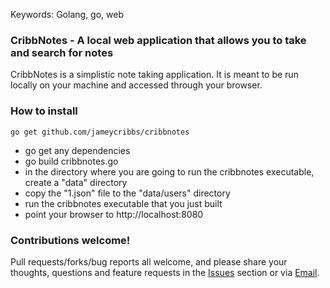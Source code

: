 Keywords: Golang, go, web

### CribbNotes - A local web application that allows you to take and search for notes

CribbNotes is a simplistic note taking application.  It is meant to be run locally on your machine and accessed through your 
browser.

### How to install

~~~
go get github.com/jameycribbs/cribbnotes
~~~

- go get any dependencies
- go build cribbnotes.go
- in the directory where you are going to run the cribbnotes executable, create a "data" directory
- copy the "1.json" file to the "data/users" directory
- run the cribbnotes executable that you just built
- point your browser to http://localhost:8080


### Contributions welcome!

Pull requests/forks/bug reports all welcome, and please share your thoughts, questions and feature requests in the [Issues] section or via [Email].

[Email]: mailto:jamey.cribbs@gmail.com
[Issues]: https://github.com/jameycribbs/cribbnotes/issues

